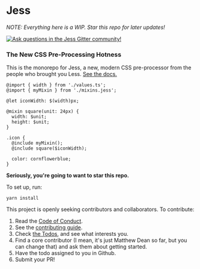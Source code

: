 # Jess
_NOTE: Everything here is a WIP. Star this repo for later updates!_

[![Ask questions in the Jess Gitter community!](https://badges.gitter.im/Join%20Chat.svg)](https://gitter.im/jesscss/community)

### The New CSS Pre-Processing Hotness

This is the monorepo for Jess, a new, modern CSS pre-processor from the people who brought you Less. [See the docs.](https://jesscss.github.io)

```less
@import { width } from './values.ts';
@import { myMixin } from './mixins.jess';

@let iconWidth: $(width)px;

@mixin square(unit: 24px) {
  width: $unit;
  height: $unit;
}

.icon {
  @include myMixin();
  @include square($iconWidth);

  color: cornflowerblue;
}
```

**Seriously, you're going to want to star this repo.**

To set up, run:
```
yarn install
```

This project is openly seeking contributors and collaborators. To contribute:

1. Read the [Code of Conduct](./CODE_OF_CONDUCT.md).
2. See the [contributing guide](./CONTRIBUTING.md).
3. Check [the Todos](https://github.com/jesscss/jess/issues?q=is%3Aissue+is%3Aopen+label%3Atodo), and see what interests you.
4. Find a core contributor (I mean, it's just Matthew Dean so far, but you can change that) and ask them about getting started.
5. Have the todo assigned to you in Github.
6. Submit your PR!

